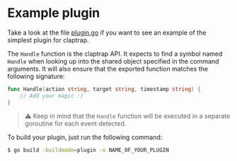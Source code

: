 # Example plugin

Take a look at the file [plugin.go](https://github.com/TommyStarK/claptrap/blob/master/example/plugin.go) if you want
to see an example of the simplest plugin for claptrap.

The `Handle` function is the claptrap API. It expects to find a symbol named `Handle` when looking up
into the shared object specified in the command arguments. It will also ensure that the exported
function matches the following signature:

```go
func Handle(action string, target string, timestamp string) {
    // Add your magic :)
}
```

> :warning: Keep in mind that the `Handle` function will be executed in a separate goroutine for each event detected.


To build your plugin, just run the following command:

```bash
$ go build -buildmode=plugin -o NAME_OF_YOUR_PLUGIN
```
